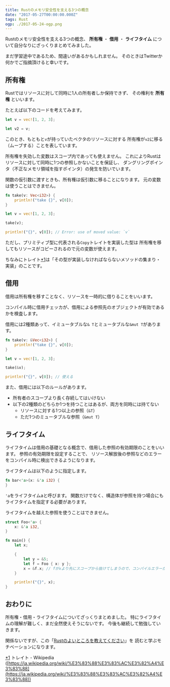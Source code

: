 ```yaml
---
title: Rustのメモリ安全性を支える3つの概念
date: "2017-05-27T00:00:00.000Z"
tags: Rust
ogp: ./2017-05-24-ogp.png
---
```


Rustのメモリ安全性を支える3つの概念、
**所有権** ・ **借用** ・ **ライフタイム**
について自分なりにざっくりまとめてみました。

まだ学習途中であるため、間違いがあるかもしれません。
そのときはTwitterか何かでご指摘頂けると幸いです。

## **所有権**

Rustではリソースに対して同時に1人の所有者しか保持できず、
その権利を **所有権** といいます。

たとえば以下のコードを考えてみます。

```rust
let v = vec![1, 2, 3];

let v2 = v;
```

このとき、もともと`v`が持っていたベクタのリソースに対する
所有権が`v2`に移る（ムーブする）ことを表しています。

所有権を失効した変数はスコープ内であっても使えません。
これによりRustはリソースに対して同時に1つの参照しかないことを保証し、
ダングリングポインタ（不正なメモリ領域を指すポインタ）の発生を防いでいます。

関数の仮引数に渡すときも、所有権は仮引数に移ることになります。
元の変数は使うことはできません。

```rust
fn take(v: Vec<i32>) {
    println!("take {}", v[0]);
}

let v = vec![1, 2, 3];

take(v);

println!("{}", v[0]); // Error: use of moved value: `v`
```

ただし、プリミティブ型に代表される`Copy`トレイトを実装した型は
所有権を移してもリソースがコピーされるので元の変数が使えます。

ちなみにトレイト<a name="fn1">[*1](#f1)</a>は「その型が実装しなければならないメソッドの集まり・実装」のことです。

## **借用**

借用は所有権を移すことなく、リソースを一時的に借りることをいいます。

コンパイル時に借用チェッカが、借用による参照先のオブジェクトが有効であるかを検査します。

借用には2種類あって、イミュータブルな`& T`とミュータブルな`&mut T`があります。

```rust
fn take(v: &Vec<i32>) {
    println!("take {}", v[0]);
}

let v = vec![1, 2, 3];

take(&v);

println!("{}", v[0]); // 使える
```

また、借用には以下のルールがあります。

- 所有者のスコープより長く存続してはいけない
- 以下の2種類のどちらか1つを持つことはあるが、両方を同時には持てない
  - リソースに対する1つ以上の参照（`&T`）
  - ただ1つのミュータブルな参照（`&mut T`）

## **ライフタイム**

ライフタイムは借用の基礎となる概念で、借用した参照の有効期限のことをいいます。
参照の有効期限を設定することで、
リソース解放後の参照などのエラーをコンパイル時に検出できるようになります。

ライフタイムは以下のように指定します。

```rust
fn bar<'a>(x: &'a i32) {
}
```

`'a`をライフタイムaと呼びます。
関数だけでなく、構造体が参照を持つ場合にもライフタイムを指定する必要があります。

ライフタイムを越えた参照を使うことはできません。

```rust
struct Foo<'a> {
    x: &'a i32,
}

fn main() {
    let x;

    {
        let y = &5;
        let f = Foo { x: y };
        x = &f.x; // fがxより先にスコープから抜けてしまうので、コンパイルエラーが起きる
    }

    println!("{}", x);
}
```

## **おわりに**

所有権・借用・ライフタイムについてざっくりまとめました。
特にライフタイムの理解が難しく、まだ全然使えそうにないです。
今後も継続して勉強していきます。

関係ないですが、この「[Rustのよいところを教えてください](https://hayato.io/2017/faq/#rust)」を
読むと学ぶモチベーションになります。

<a name="f1">[*1](#fn1)</a> トレイト - Wikipedia ([https://ja.wikipedia.org/wiki/%E3%83%88%E3%83%AC%E3%82%A4%E3%83%88](https://ja.wikipedia.org/wiki/%E3%83%88%E3%83%AC%E3%82%A4%E3%83%88))
